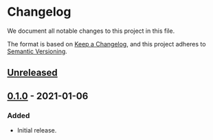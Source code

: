 # Changelog

We document all notable changes to this project in this file.

The format is based on [Keep a Changelog](https://keepachangelog.com/en/1.0.0/), and this project adheres to [Semantic Versioning](https://semver.org/spec/v2.0.0.html).

## [Unreleased]

## [0.1.0] - 2021-01-06

### Added

* Initial release.

[Unreleased]: https://github.com/puppetlabs/leg/compare/k8sutil/v0.1.0...HEAD
[0.1.0]: https://github.com/puppetlabs/leg/compare/c09b3cdca7104d5ea79152368de260f5d40316b6...k8sutil/v0.1.0
